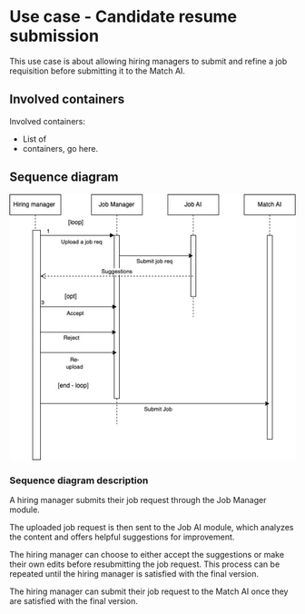 # Use case - Candidate resume submission

This use case is about allowing hiring managers to submit and refine a job requisition before submitting it to the Match AI.

## Involved containers
<Container image goes here>

Involved containers:
- List of 
- containers, go here.

## Sequence diagram
![hiringmanager-submission.jpg](images%2Fhiringmanager-submission.jpg)

### Sequence diagram description

A hiring manager submits their job request through the Job Manager module. 

The uploaded job request is then sent to the Job AI module, which analyzes the content and offers helpful suggestions for improvement.

The hiring manager can choose to either accept the suggestions or make their own edits before resubmitting the job request. This process can be repeated until the hiring manager is satisfied with the final version.

The hiring manager can submit their job request to the Match AI once they are satisfied with the final version.